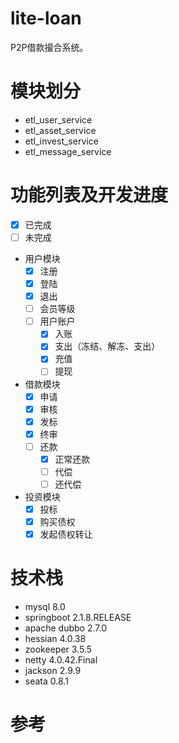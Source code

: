 # lite-loan
P2P借款撮合系统。

# 模块划分
* etl_user_service
* etl_asset_service
* etl_invest_service
* etl_message_service

# 功能列表及开发进度

-[x] 已完成
-[ ] 未完成

* 用户模块
  - [x] 注册
  - [x] 登陆
  - [x] 退出
  - [ ] 会员等级
  - [ ] 用户账户
    - [x] 入账
    - [x] 支出（冻结、解冻、支出）
    - [x] 充值
    - [ ] 提现

* 借款模块
  - [x] 申请
  - [x] 审核
  - [x] 发标
  - [x] 终审
  - [ ] 还款
    - [x] 正常还款
    - [ ] 代偿
    - [ ] 还代偿

* 投资模块
  - [x] 投标
  - [x] 购买债权
  - [x] 发起债权转让

# 技术栈
- mysql 8.0
- springboot 2.1.8.RELEASE
- apache dubbo 2.7.0
- hessian 4.0.38
- zookeeper 3.5.5
- netty 4.0.42.Final
- jackson 2.9.9
- seata 0.8.1

# 参考

